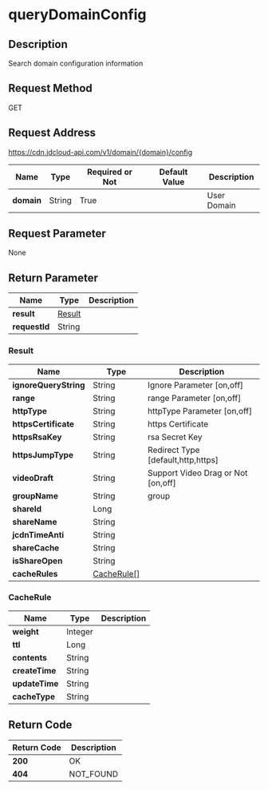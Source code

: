 # queryDomainConfig


## Description
Search domain configuration information

## Request Method
GET

## Request Address
https://cdn.jdcloud-api.com/v1/domain/{domain}/config

|Name|Type|Required or Not|Default Value|Description|
|---|---|---|---|---|
|**domain**|String|True| |User Domain|

## Request Parameter
None


## Return Parameter
|Name|Type|Description|
|---|---|---|
|**result**|[Result](querydomainconfig#result)| |
|**requestId**|String| |

### <div id="result">Result</div>
|Name|Type|Description|
|---|---|---|
|**ignoreQueryString**|String|Ignore Parameter [on,off]|
|**range**|String|range Parameter [on,off]|
|**httpType**|String|httpType Parameter [on,off]|
|**httpsCertificate**|String|https Certificate|
|**httpsRsaKey**|String|rsa Secret Key|
|**httpsJumpType**|String|Redirect Type [default,http,https]|
|**videoDraft**|String|Support Video Drag or Not [on,off]|
|**groupName**|String|group|
|**shareId**|Long| |
|**shareName**|String| |
|**jcdnTimeAnti**|String| |
|**shareCache**|String| |
|**isShareOpen**|String| |
|**cacheRules**|[CacheRule[]](querydomainconfig#cacherule)| |
### <div id="cacherule">CacheRule</div>
|Name|Type|Description|
|---|---|---|
|**weight**|Integer| |
|**ttl**|Long| |
|**contents**|String| |
|**createTime**|String| |
|**updateTime**|String| |
|**cacheType**|String| |

## Return Code
|Return Code|Description|
|---|---|
|**200**|OK|
|**404**|NOT_FOUND|